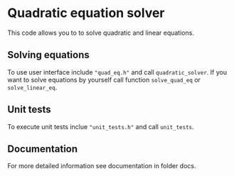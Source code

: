 # Quadratic equation solver

This code allows you to to solve quadratic and linear equations. 

## Solving equations

To use user interface include `"quad_eq.h"` and call `quadratic_solver`. If you want to solve equations by yourself call function `solve_quad_eq` or `solve_linear_eq`. 

## Unit tests

To execute unit tests inclue `"unit_tests.h"` and call `unit_tests`. 

## Documentation

For more detailed information see documentation in folder docs.
    
